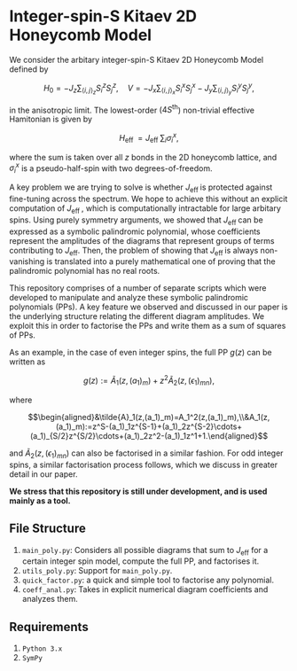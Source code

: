 # Integer-spin-S Kitaev 2D Honeycomb Model

We consider the arbitary integer-spin-S Kitaev 2D Honeycomb Model defined by 

$$H_0=-J_z \sum_{\langle i, j\rangle_z} S_i^z S_j^z, \quad V=-J_x \sum_{\langle i, j\rangle_x} S_i^x S_j^x-J_y \sum_{\langle i, j\rangle_y} S_i^y S_j^y,$$

in the anisotropic limit. The lowest-order ($4S^{\textrm{th}}$) non-trivial effective Hamitonian is given by 

$$H_{\text {eff }} = J_{\text {eff }} \sum_i\sigma_i^x,$$

where the sum is taken over all $z$ bonds in the 2D honeycomb lattice, and $\sigma_i^x$ is a pseudo-half-spin with two degrees-of-freedom.

A key problem we are trying to solve is whether $J_{\text {eff }}$ is protected against fine-tuning across the spectrum. We hope to achieve this without an explicit computation of $J_{\text {eff }}$, which is computationally intractable for large arbitary spins. Using purely symmetry arguments, we showed that $J_{\text {eff }}$ can be expressed as a symbolic palindromic polynomial, whose coefficients represent the amplitudes of the diagrams that represent groups of terms contributing to $J_{\text {eff}}$. Then, the problem of showing that $J_{\text {eff }}$ is always non-vanishing is translated into a purely mathematical one of proving that the palindromic polynomial has no real roots.

This repository comprises of a number of separate scripts which were developed to manipulate and analyze these symbolic palindromic polynomials (PPs). A key feature we observed and discussed in our paper is the underlying structure relating the different diagram amplitudes. We exploit this in order to factorise the PPs and write them as a sum of squares of PPs.

As an example, in the case of even integer spins, the full PP $g(z)$ can be written as

$$g(z):=\tilde{A}_1(z,(a_1)_m)+z^2\tilde{A}_2(z,(\epsilon_1)_{mn}),$$

where 

$$\begin{aligned}&\tilde{A}_1(z,(a_1)_m)=A_1^2(z,(a_1)_m),\\&A_1(z,(a_1)_m):=z^S-(a_1)_1z^{S-1}+(a_1)_2z^{S-2}\cdots+(a_1)_{S/2}z^{S/2}\cdots+(a_1)_2z^2-(a_1)_1z^1+1.\end{aligned}$$

and $\tilde{A}_2(z,(\epsilon_1)_{mn})$ can also be factorised in a similar fashion. For odd integer spins, a similar factorisation process follows, which we discuss in greater detail in our paper.

**We stress that this repository is still under development, and is used mainly as a tool.**

## File Structure
1. ``main_poly.py``: Considers all possible diagrams that sum to $J_{\text {eff}}$ for a certain integer spin model, compute the full PP, and factorises it.
2. ``utils_poly.py``: Support for ``main_poly.py``.
3. ``quick_factor.py``: a quick and simple tool to factorise any polynomial.
4. ``coeff_anal.py``: Takes in explicit numerical diagram coefficients and analyzes them.

## Requirements
1. ``Python 3.x``
2. ``SymPy``
